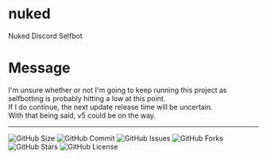 # nuked
Nuked Discord Selfbot

# Message
I'm unsure whether or not I'm going to keep running this project as selfbotting is probably hitting a low at this point.   
If I do continue, the next update release time will be uncertain.   
With that being said, v5 could be on the way.

---

![GitHub Size](https://img.shields.io/github/repo-size/coital/nuked?style=flat-square)
![GitHub Commit](https://img.shields.io/github/last-commit/coital/nuked?style=flat-square)
![GitHub Issues](https://img.shields.io/github/issues-closed/coital/nuked?style=flat-square)
![GitHub Forks](https://img.shields.io/github/forks/coital/nuked?style=flat-square)
![GitHub Stars](https://img.shields.io/github/stars/coital/nuked?style=flat-square)
![GitHub License](https://img.shields.io/github/license/coital/nuked?style=flat-square)
